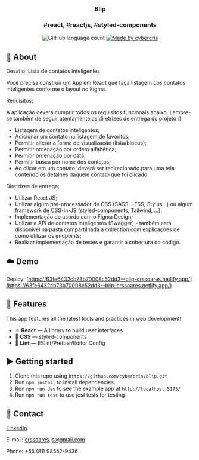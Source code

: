 <h3 align="center">
  Blip
</h3>

<h3 align="center">
 #react, #reactjs, #styled-components
</h3>

<p align="center">
  <img alt="GitHub language count" src="https://img.shields.io/github/languages/count/cybercris/blip?color=%2304D361">

  <a href="https://github.com/cybercris">
    <img alt="Made by cybercris" src="https://img.shields.io/badge/made%20by-cybercris-%2304D361">
  </a>
</p>

## :rocket: About

Desafio: Lista de contatos inteligentes

Você precisa construir um App em React que faça listagem dos contatos inteligentes
conforme o layout no Figma.

Requisitos:

A aplicação deverá cumprir todos os requisitos funcionais abaixo. Lembre-se também de
seguir atentamente as diretrizes de entrega do projeto :)
- Listagem de contatos inteligentes;
- Adicionar um contato na listagem de favoritos;
- Permitir alterar a forma de visualização (lista/blocos);
- Permitir ordenação por ordem alfabética;
- Permitir ordenação por data;
- Permitir busca por nome dos contatos;
- Ao clicar em um contato, deverá ser redirecionado para uma tela contendo os detalhes
daquele contato que foi clicado

Diretrizes de entrega:

- Utilizar React JS;
- Utilizar algum pré-processador de CSS (SASS, LESS, Stylus...) ou algum framework de
CSS-in-JS (styled-components, Tailwind, …);
- Implementação de acordo com o Figma Design;
- Utilizar a API de contatos inteligentes (Swagger) - também está disponível na pasta
compartilhada a collection com explicações de como utilizar os endpoints;
- Realizar implementação de testes e garantir a cobertura do código.

## :cloud: Demo

Deploy: [https://63fe6432cb73b70008c52dd3--blip-crssoares.netlify.app/](https://63fe6432cb73b70008c52dd3--blip-crssoares.netlify.app/)

## :space_invader: Features

This app features all the latest tools and practices in web development!

- ⚛ **React** — A library to build user interfaces
- 💅 **CSS** — styled-components
- 💖 **Lint** — ESlint/Prettier/Editor Config

## :arrow_forward: Getting started

1. Clone this repo using `https://github.com/cybercris/blip.git`
2. Run `npm install` to install dependencies.<br />
3. Run `npm run dev` to see the example app at `http://localhost:5173/`
4. Run `npm run test` to use jest tests for testing

## :iphone: Contact

[LinkedIn](https://www.linkedin.com/in/cristiano-soares-b46928192/)

E-mail: crssoares.js@gmail.com

Phone: +55 (81) 98552-9436